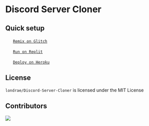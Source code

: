 # Discord Server Cloner

## Quick setup

<img src="https://glitch.com/favicon.ico" style="height: 16px" /> &nbsp;[`Remix on Glitch`](https://glitch.com/edit/#!/import/github/londrae/Discord-Server-Cloner)

<img src="https://storage.googleapis.com/replit/images/1678291976403_1289b540408b27b11fd117585b41e36a.webp" style="height: 16px; width: 16px" /> &nbsp;[`Run on Replit`](https://replit.com/github/londrae/Discord-Server-Cloner)

<img src="https://cdn.iconscout.com/icon/free/png-256/heroku-2752161-2284978.png" style="height: 16px; width: 16px" /> &nbsp;[`Deploy on Heroku`](https://replit.com/github/londrae/Discord-Server-Cloner)

## License

`londrae/Discord-Server-Cloner` is licensed under the MIT License

## Contributors

<a href="https://github.com/londrae/Discord-Server-Cloner/graphs/contributors">
  <img src="https://contrib.rocks/image?repo=londrae/Discord-Server-Cloner"/>
</a>
